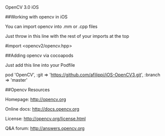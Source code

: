OpenCV 3.0 iOS

##Working with opencv in iOS

You can import opencv into .mm or .cpp files 

Just throw in this line with the rest of your imports at the top

  #import <opencv2/opencv.hpp>


##Adding opencv via cocoapods

Just add this line into your Podfile

pod 'OpenCV', :git => 'https://github.com/afilippi/iOS-OpenCV3.git', :branch => 'master'


##Opencv Resources

Homepage:		http://opencv.org

Online docs:	http://docs.opencv.org

License:        http://opencv.org/license.html

Q&A forum:		http://answers.opencv.org




